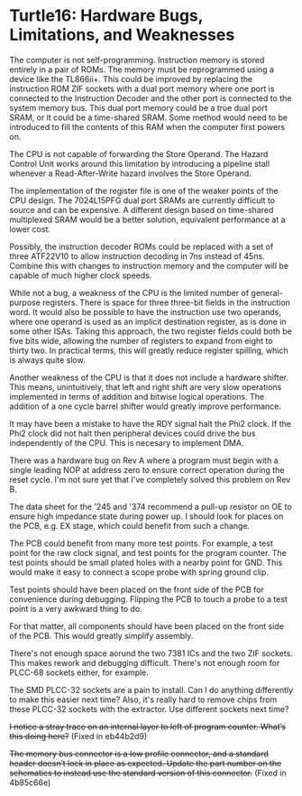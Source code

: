 # Turtle16: Hardware Bugs, Limitations, and Weaknesses

The computer is not self-programming. Instruction memory is stored entirely in a pair of ROMs. The memory must be reprogrammed using a device like the TL866ii+. This could be improved by replacing the instruction ROM ZIF sockets with a dual port memory where one port is connected to the Instruction Decoder and the other port is connected to the system memory bus. This dual port memory could be a true dual port SRAM, or it could be a time-shared SRAM. Some method would need to be introduced to fill the contents of this RAM when the computer first powers on.

The CPU is not capable of forwarding the Store Operand. The Hazard Control Unit works around this limitation by introducing a pipeline stall whenever a Read-After-Write hazard involves the Store Operand.

The implementation of the register file is one of the weaker points of the CPU design. The 7024L15PFG dual port SRAMs are currently difficult to source and can be expensive. A different design based on time-shared multiplexed SRAM would be a better solution, equivalent performance at a lower cost.

Possibly, the instruction decoder ROMs could be replaced with a set of three ATF22V10 to allow instruction decoding in 7ns instead of 45ns. Combine this with changes to instruction memory and the computer will be capable of much higher clock speeds.

While not a bug, a weakness of the CPU is the limited number of general-purpose registers. There is space for three three-bit fields in the instruction word. It would also be possible to have the instruction use two operands, where one operand is used as an implicit destination register, as is done in some other ISAs. Taking this approach, the two register fields could both be five bits wide, allowing the number of registers to expand from eight to thirty two. In practical terms, this will greatly reduce register spilling, which is always quite slow.

Another weakness of the CPU is that it does not include a hardware shifter. This means, unintuitively, that left and right shift are very slow operations implemented in terms of addition and bitwise logical operations. The addition of a one cycle barrel shifter would greatly improve performance.

It may have been a mistake to have the RDY signal halt the Phi2 clock. If the Phi2 clock did not halt then peripheral devices could drive the bus independently of the CPU. This is necesary to implement DMA.

There was a hardware bug on Rev A where a program must begin with a single leading NOP at address zero to ensure correct operation during the reset cycle. I'm not sure yet that I've completely solved this problem on Rev B.

The data sheet for the '245 and '374 recommend a pull-up resistor on OE to ensure high impedance state during power up. I should look for places on the PCB, e.g. EX stage, which could benefit from such a change.

The PCB could benefit from many more test points. For example, a test point for the raw clock signal, and test points for the program counter. The test points should be small plated holes with a nearby point for GND. This would make it easy to connect a scope probe with spring ground clip.

Test points should have been placed on the front side of the PCB for convenience during debugging. Flipping the PCB to touch a probe to a test point is a very awkward thing to do.

For that matter, all components should have been placed on the front side of the PCB. This would greatly simplify assembly.

There's not enough space aorund the two 7381 ICs and the two ZIF sockets. This makes rework and debugging difficult. There's not enough room for PLCC-68 sockets either, for example.

The SMD PLCC-32 sockets are a pain to install. Can I do anything differently to make this easier next time? Also, it's really hard to remove chips from these PLCC-32 sockets with the extractor. Use different sockets next time?

~~I notice a stray trace on an internal layer to left of program counter. What’s this doing here?~~ (Fixed in eb44b2d9)

~~The memory bus connector is a low profile connector, and a standard header doesn’t lock in place as expected. Update the part number on the schematics to instead use the standard version of this connector.~~ (Fixed in 4b85c66e)